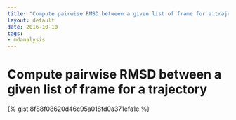 ```yaml
---
title: "Compute pairwise RMSD between a given list of frame for a trajectory"
layout: default
date: 2016-10-10
tags:
- mdanalysis
---
```


# Compute pairwise RMSD between a given list of frame for a trajectory

{% gist 8f88f08620d46c95a018fd0a371efa1e %}
